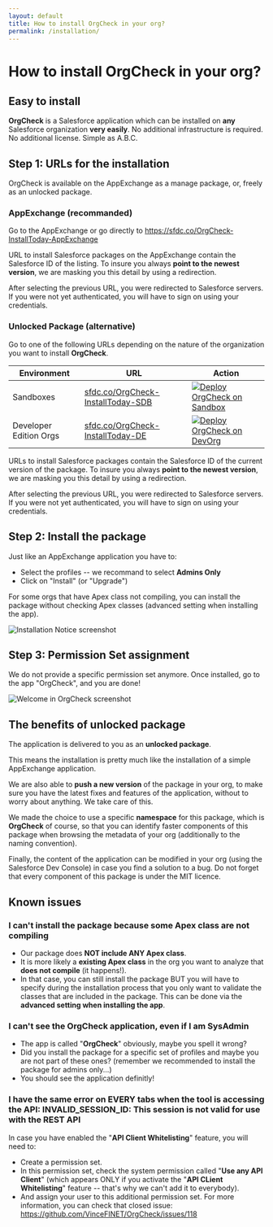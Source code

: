 ```yaml
---
layout: default
title: How to install OrgCheck in your org?
permalink: /installation/
---
```


# How to install OrgCheck in your org?


## Easy to install

**OrgCheck** is a Salesforce application which can be installed on **any** Salesforce organization **very easily**. No additional infrastructure is required. No additional license. Simple as A.B.C.


## Step 1: URLs for the installation

OrgCheck is available on the AppExchange as a manage package, or, freely as an unlocked package.

### AppExchange (recommanded)

Go to the AppExchange or go directly to https://sfdc.co/OrgCheck-InstallToday-AppExchange

URL to install Salesforce packages on the AppExchange contain the Salesforce ID of the listing. To insure you always **point to the newest version**, we are masking you this detail by using a redirection.

After selecting the previous URL, you were redirected to Salesforce servers.
If you were not yet authenticated, you will have to sign on using your credentials.

### Unlocked Package (alternative)

Go to one of the following URLs depending on the nature of the organization you want to install **OrgCheck**.

| Environment            | URL                                                                                | Action |
| ---------------------- | ---------------------------------------------------------------------------------- | ------ |
| Sandboxes              | [sfdc.co/OrgCheck-InstallToday-SDB](https://sfdc.co/OrgCheck-InstallToday-SDB)       | [![Deploy OrgCheck on Sandbox](../assets/pngs/Install-SDBX.png)](https://sfdc.co/OrgCheck-InstallToday-SDB) |
| Developer Edition Orgs | [sfdc.co/OrgCheck-InstallToday-DE](https://sfdc.co/OrgCheck-InstallToday-DE) | [![Deploy OrgCheck on DevOrg](../assets/pngs/Install-DevEdition.png)](https://sfdc.co/OrgCheck-InstallToday-DE) |

URLs to install Salesforce packages contain the Salesforce ID of the current version of the package. To insure you always **point to the newest version**, we are masking you this detail by using a redirection.

After selecting the previous URL, you were redirected to Salesforce servers.
If you were not yet authenticated, you will have to sign on using your credentials.


## Step 2: Install the package

Just like an AppExchange application you have to:
- Select the profiles -- we recommand to select **Admins Only**
- Click on "Install" (or "Upgrade")

For some orgs that have Apex class not compiling, you can install the package without checking Apex classes (advanced setting when installing the app).

![Installation Notice screenshot](../images/screenshots/OrgCheck-Screenshot-Install.png)


## Step 3: Permission Set assignment

We do not provide a specific permission set anymore.
Once installed, go to the app "OrgCheck", and you are done!

![Welcome in OrgCheck screenshot](../images/screenshots/OrgCheck-Screenshot-Home.png)


## The benefits of unlocked package

The application is delivered to you as an **unlocked package**.

This means the installation is pretty much like the installation of a simple AppExchange application.

We are also able to **push a new version** of the package in your org, to make sure you have the latest fixes and features of the application, without to worry about anything. We take care of this.

We made the choice to use a specific **namespace** for this package, which is __OrgCheck__ of course, so that you can identify faster components of this package when browsing the metadata of your org (additionally to the naming convention).

Finally, the content of the application can be modified in your org (using the Salesforce Dev Console) in case you find a solution to a bug. Do not forget that every component of this package is under the MIT licence.


## Known issues

### I can't install the package because some Apex class are not compiling
 - Our package does **NOT include ANY Apex class**.
 - It is more likely a **existing Apex class** in the org you want to analyze that **does not compile** (it happens!).
 - In that case, you can still install the package BUT you will have to specify during the installation process that you only want to validate the classes that are included in the package. This can be done via the **advanced setting when installing the app**.

### I can't see the OrgCheck application, even if I am SysAdmin
 - The app is called "**OrgCheck**" obviously, maybe you spell it wrong?
 - Did you install the package for a specific set of profiles and maybe you are not part of these ones? (remember we recommended to install the package for admins only...)
 - You should see the application definitly!

### I have the same error on EVERY tabs when the tool is accessing the API: INVALID_SESSION_ID: This session is not valid for use with the REST API 
In case you have enabled the "**API Client Whitelisting**" feature, you will need to:
 - Create a permission set.
 - In this permission set, check the system permission called "**Use any API Client**" (which appears ONLY if you activate the "**API CLient Whitelisting**" feature -- that's why we can't add it to everybody).
 - And assign your user to this additional permission set.
For more information, you can check that closed issue: https://github.com/VinceFINET/OrgCheck/issues/118


